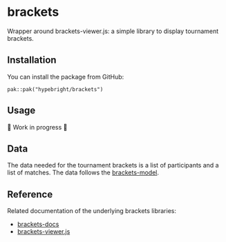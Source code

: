 # brackets

Wrapper around brackets-viewer.js: a simple library to display tournament brackets.

## Installation

You can install the package from GitHub:

```         
pak::pak("hypebright/brackets")
```

## Usage

🚧 Work in progress 🚧

## Data

The data needed for the tournament brackets is a list of participants and a list of matches. The data follows the [brackets-model](https://drarig29.github.io/brackets-docs/reference/model/).

## Reference

Related documentation of the underlying brackets libraries:

-   [brackets-docs](https://drarig29.github.io/brackets-docs/)
-   [brackets-viewer.js](https://github.com/Drarig29/brackets-viewer.js?tab=readme-ov-file)
